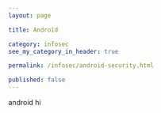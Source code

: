 ```yaml
---
layout: page

title: Android

category: infosec
see_my_category_in_header: true

permalink: /infosec/android-security.html

published: false
---
```


android hi